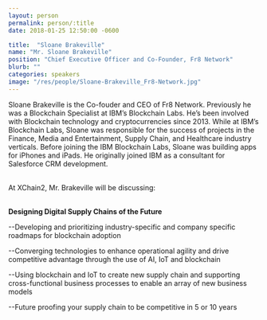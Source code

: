 ```yaml
---
layout: person
permalink: person/:title
date: 2018-01-25 12:50:00 -0600

title:  "Sloane Brakeville"
name: "Mr. Sloane Brakeville"
position: "Chief Executive Officer and Co-Founder, Fr8 Network"
blurb: ""
categories: speakers
image: "/res/people/Sloane-Brakeville_Fr8-Network.jpg"
---
```

Sloane Brakeville is the Co-fouder and CEO of Fr8 Network. Previously he was a Blockchain Specialist at IBM’s Blockchain Labs. He’s been involved with Blockchain technology and cryptocurrencies since 2013. While at IBM’s Blockchain Labs, Sloane was responsible for the success of projects in the Finance, Media and Entertainment, Supply Chain, and Healthcare industry verticals. Before joining the IBM Blockchain Labs, Sloane was building apps for iPhones and iPads. He originally joined IBM as a consultant for Salesforce CRM development.

<br>
At XChain2, Mr. Brakeville will be discussing:
<br>
<br>
<p><b>Designing Digital Supply Chains of the Future</b></p>

<p>--Developing and prioritizing industry-specific and company specific roadmaps for blockchain adoption</p>
<p>--Converging technologies to enhance operational agility and drive competitive advantage through the use of AI, IoT and blockchain</p>
<p>--Using blockchain and IoT to create new supply chain and supporting cross-functional business processes to enable an array of new business models</p>
<p>--Future proofing your supply chain to be competitive in 5 or 10 years</p>
